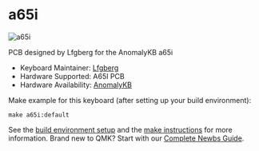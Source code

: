 # a65i

![a65i](https://i.imgur.com/J4fzVVt.jpg)

PCB designed by Lfgberg for the AnomalyKB a65i

* Keyboard Maintainer: [Lfgberg](https://github.com/lfgberg)
* Hardware Supported: A65I PCB
* Hardware Availability: [AnomalyKB](anomalykb.co)

Make example for this keyboard (after setting up your build environment):

    make a65i:default

See the [build environment setup](https://docs.qmk.fm/#/getting_started_build_tools) and the [make instructions](https://docs.qmk.fm/#/getting_started_make_guide) for more information. Brand new to QMK? Start with our [Complete Newbs Guide](https://docs.qmk.fm/#/newbs).
